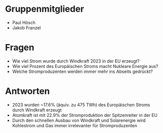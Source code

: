 # Gruppenmitglieder
+ Paul Hösch
+ Jakob Franzel

# Fragen
+ Wie viel Strom wurde durch Windkraft 2023 in der EU erzeugt?
+ Wie viel Prozent des Europäischen Stroms macht Nukleare Energie aus?
+ Welche Stromproduzenten werden immer mehr ins Abseits gedrückt?

# Antworten
+ 2023 wurden ~17.6% (äquiv. zu 475 TWh) des Europäischen Stroms durch Windkraft erzeugt
+ Atomkraft ist mit 22.9% der Stromproduktion der Spitzenreiter in der EU
+ Durch den schnellen Ausbau von Windkraft und Solarenergie wird Kohlestrom und Gas immer irrelevanter für Stromproduzenten